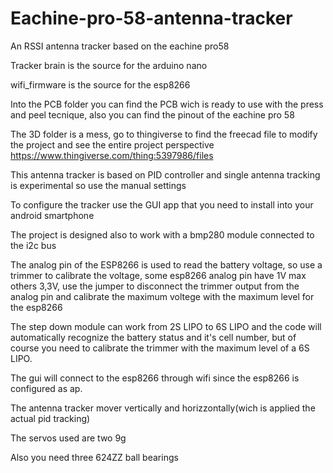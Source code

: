 # Eachine-pro-58-antenna-tracker
An RSSI antenna tracker based on the eachine pro58


Tracker brain is the source for the arduino nano

wifi_firmware is the source for the esp8266

Into the PCB folder you can find the PCB wich is ready to use with the press and peel tecnique,
also you can find the pinout of the eachine pro 58

The 3D folder is a mess, go to thingiverse to find the freecad file to modify the project and see the entire project perspective https://www.thingiverse.com/thing:5397986/files

This antenna tracker is based on PID controller and single antenna tracking is experimental so use the manual settings

To configure the tracker use the GUI app that you need to install into your android smartphone

The project is designed also to work with a bmp280 module connected to the i2c bus

The analog pin of the ESP8266 is used to read the battery voltage, so use a trimmer to calibrate the voltage,
some esp8266 analog pin have 1V max others 3,3V, use the jumper to disconnect the trimmer output from the analog pin and calibrate the maximum voltege with the maximum level for the esp8266

The step down module can work from 2S LIPO to 6S LIPO and the code will automatically recognize the battery status and it's cell number, but of course you need to calibrate the trimmer with the maximum level of a 6S LIPO.


The gui will connect to the esp8266 through wifi since the esp8266 is configured as ap.

The antenna tracker mover vertically and horizzontally(wich is applied the actual pid tracking)

The servos used are two 9g

Also you need three 624ZZ ball bearings
